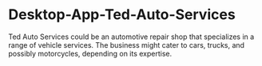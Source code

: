 # Desktop-App-Ted-Auto-Services
Ted Auto Services could be an automotive repair shop that specializes in a range of vehicle services. The business might cater to cars, trucks, and possibly motorcycles, depending on its expertise.
